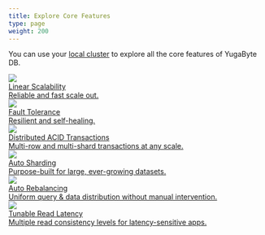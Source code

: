 ```yaml
---
title: Explore Core Features
type: page
weight: 200
---
```


You can use your [local cluster](/quick-start/) to explore all the core features of YugaByte DB.

<div>
  <a class="section-link icon-offset" href="/explore/linear-scalability">
    <div class="icon">
      <img src="/images/section_icons/explore/linear_scalability.png" aria-hidden="true" />
    </div>
    <div class="text">
      Linear Scalability
      <div class="caption">Reliable and fast scale out.</div>
    </div>
  </a>

  <a class="section-link icon-offset" href="/explore/fault-tolerance">
    <div class="icon">
      <img src="/images/section_icons/explore/fault_tolerance.png" aria-hidden="true" />
    </div>
    <div class="text">
      Fault Tolerance
      <div class="caption">Resilient and self-healing.</div>
    </div>
  </a>

  <a class="section-link icon-offset" href="/explore/transactions">
    <div class="icon">
      <img src="/images/section_icons/explore/distributed_acid.png" aria-hidden="true" />
    </div>
    <div class="text">
      Distributed ACID Transactions
      <div class="caption">Multi-row and multi-shard transactions at any scale.</div>
    </div>
  </a>
  
  <a class="section-link icon-offset" href="/explore/auto-sharding">
    <div class="icon">
      <img src="/images/section_icons/explore/auto_sharding.png" aria-hidden="true" />
    </div>
    <div class="text">
      Auto Sharding
      <div class="caption">Purpose-built for large, ever-growing datasets.</div>
    </div>
  </a>

  <a class="section-link icon-offset" href="/explore/auto-rebalancing">
    <div class="icon">
      <img src="/images/section_icons/explore/auto_rebalance.png" aria-hidden="true" />
    </div>
    <div class="text">
      Auto Rebalancing
      <div class="caption">Uniform query & data distribution without manual intervention.</div>
    </div>
  </a>

  <a class="section-link icon-offset" href="/explore/tunable-reads">
    <div class="icon">
      <img src="/images/section_icons/explore/tunable_reads.png" aria-hidden="true" />
    </div>
    <div class="text">
      Tunable Read Latency
      <div class="caption">Multiple read consistency levels for latency-sensitive apps.</div>
    </div>
  </a>

<!--
  <a class="section-link icon-offset" href="/explore/zero-downtime-reconfig">
    <div class="icon">
      <img src="/images/section_icons/explore/zero_downtime.png" aria-hidden="true" />
    </div>
    Zero Downtime Reconfig
  </a>
-->


</div>
